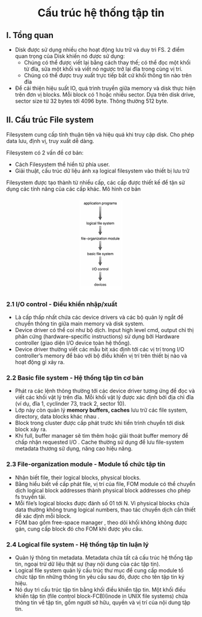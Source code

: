 <h1 align="center">Cấu trúc hệ thống tập tin</h1>

## I. Tổng quan

- Disk được sử dụng nhiều cho hoạt động lưu trữ và duy trì FS. 2 điểm quan trọng của Disk khiến nó được sử dụng:
  - Chúng có thể được viết lại bằng cách thay thế; có thể đọc một khối từ đĩa, sửa một khối và viết nó ngược trở lại đĩa trong cùng vị trí.
  - Chúng có thể được truy xuất trực tiếp bất cứ khối thông tin nào trên đĩa
- Để cải thiện hiệu suất IO, quá trình truyền giữa memory và disk thực hiện trên đơn vị blocks. Mỗi block có 1 hoặc nhiều sector. Dựa trên disk drive, sector size từ 32 bytes tới 4096 byte. Thông thường 512 byte.

## II. Cấu trúc File system

Filesystem cung cấp tính thuận tiện và hiệu quá khi truy cập disk. Cho phép data lưu, định vị, truy xuất dễ dàng.

Filesystem có 2 vấn đề cơ bản:
  - Cách Filesystem thể hiển từ phía user.
  - Giải thuật, cấu trúc dữ liệu ánh xạ logical filesystem vào thiết bị lưu trữ

Filesystem được tạo thành từ nhiều cấp, các cấp được thiết kế để tận sử dụng các tính năng của các cấp khác. Mô hình cơ bản

<h3 align="center"><img src="../../03-Images/document/18.png"></h3>

### 2.1 I/O control - Điều khiển nhập/xuất

- Là cấp thấp nhất chứa các device drivers và các bộ quản lý ngắt để chuyển thông tin giữa main memory và disk system.
- Device driver có thể coi như bộ dịch. Input high level cmd, output chỉ thị phân cứng (hardware-specific instructions) sử dụng bởi Hardware controller (giao diện I/O device toàn hệ thống).
- Device driver thường viết các mẫu bit xác định tới các vị trí trong I/O controller’s memory để báo với bộ điều khiển vị trí trên thiết bị nào và hoạt động gì xảy ra.

### 2.2 Basic file system - Hệ thống tập tin cơ bản
- Phát ra các lệnh thông thường tới các  device driver  tương ứng để đọc và viết các khối vật lý trên đĩa. Mỗi khối vật lý được xác định bởi địa chỉ đĩa (ví dụ, đĩa 1, cyclinder 73, track 2, sector 10).
- Lớp này còn quản lý  **memory buffers, caches**  lưu trữ các  file system, directory, data blocks khác nhau .
- Block trong cluster được cấp phát trước khi tiền trình chuyển tới disk block xảy ra.
- Khi full,  buffer manager  sẽ tìm thêm hoặc giải thoát  buffer memory  để chấp nhận  requested I/O . Cache thường sử dụng để lưu file-system metadata thương sử dụng, năng cao hiệu năng.

### 2.3 File-organization module - Module tổ chức tập tin
- Nhận biết file, their logical blocks, physical blocks.
- Bằng hiểu biết về cấp phát file, vị trí của file, FOM module có thể chuyển dịch logical block addresses thành physical block addresses cho phép fs truyển tải.
- Mỗi  file’s logical blocks  được đánh số 01 tới N. Vì physical blocks chứa data thường không trung logical numbers, thao tác chuyển dịch cần thiết để xác định mỗi block.
- FOM bao gồm  free-space manager , theo dõi khối không không được gán, cung cấp block đó cho FOM khi được yêu cầu.

### 2.4 Logical file system - Hệ thống tập tin luận lý
- Quản lý thông tin metadata. Metadata chứa tất cả cấu trúc hệ thống tập tin, ngoại trừ dữ liệu thật sự (hay nội dung của các tập tin).
- Logical file system quản lý cấu trúc thư mục để cung cấp module tổ chức tập tin những thông tin yêu cầu sau đó, được cho tên tập tin ký hiệu.
- Nó duy trì cấu trúc tập tin bằng khối điều khiển tập tin. Một khối điều khiển tập tin (file control block-FCB)(inode in UNIX file systems) chứa thông tin về tập tin, gồm người sở hữu, quyền và vị trí của nội dung tập tin.